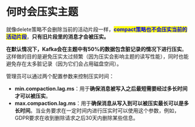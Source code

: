 # 何时会压实主题

就像delete策略不会删除当前的活动片段一样，<mark style="color:blue;">**compact策略也不会压实当前的活动片段**</mark>，**只有旧片段里的消息才会被压实。**

**在默认情况下，Kafka会在主题中有50%的数据包含脏记录的情况下进行压实**。这样做的目的是避免压实太过频繁（因为压实会影响主题的读写性能），同时也能避免存在太多脏记录（因为它们会占用磁盘空间）。

管理员可以通过两个配置参数来控制压实时间：

* **min.compaction.lag.ms**：用于**确保消息被写入之后最短需要经过多长时间才可以被压实**。
* **max.compaction.lag.ms**：用于**确保消息从写入到可以被压实最长可以是多长时间**。当业务要求在一定时间内进行压实时可以使用这个参数，例如，GDPR要求在收到删除请求之后30天内删除某些信息。
